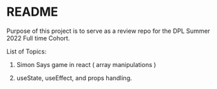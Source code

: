 # README

Purpose of this project is to serve as a review repo for the DPL Summer 2022 Full time Cohort.

List of Topics:

1. Simon Says game in react ( array manipulations )

2. useState, useEffect, and props handling.

